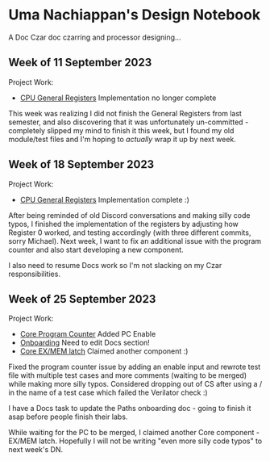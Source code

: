 # Uma Nachiappan's Design Notebook

A Doc Czar doc czarring and processor designing...

## Week of 11 September 2023

Project Work:
* [CPU General Registers](https://github.com/NYU-Processor-Design/nyu-core/issues/5) Implementation no longer complete

This week was realizing I did not finish the General Registers from last semester, and also discovering that it was unfortunately un-committed - completely slipped my mind to finish it this week, but I found my old module/test files and I'm hoping to *actually* wrap it up by next week.

## Week of 18 September 2023

Project Work:
* [CPU General Registers]([https://github.com/NYU-Processor-Design/nyu-core/issues/5](https://github.com/NYU-Processor-Design/nyu-core/pull/51)) Implementation complete :)

After being reminded of old Discord conversations and making silly code typos, I finished the implementation of the registers by adjusting how Register 0 worked, and testing accordingly (with three different commits, sorry Michael). Next week, I want to fix an additional issue with the program counter and also start developing a new component.

I also need to resume Docs work so I'm not slacking on my Czar responsibilities.

## Week of 25 September 2023

Project Work:
* [Core Program Counter](https://github.com/NYU-Processor-Design/nyu-core/pull/54) Added PC Enable
* [Onboarding](https://github.com/NYU-Processor-Design/nyu-processor-design.github.io/blob/lab7/src/getting_started/onboarding/08_paths.md) Need to edit Docs section!
* [Core EX/MEM latch](https://github.com/NYU-Processor-Design/nyu-core/issues/8) Claimed another component :)

Fixed the program counter issue by adding an enable input and rewrote test file with multiple test cases and more comments (waiting to be merged) while making more silly typos. Considered dropping out of CS after using a / in the name of a test case which failed the Verilator check :)

I have a Docs task to update the Paths onboarding doc - going to finish it asap before people finish their labs.

While waiting for the PC to be merged, I claimed another Core component - EX/MEM latch. Hopefully I will not be writing "even more silly code typos" to next week's DN.
